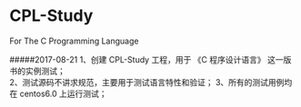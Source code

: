 # CPL-Study
For The C Programming Language

#####2017-08-21
1、创建 CPL-Study 工程，用于 《C 程序设计语言》 这一版书的实例测试；<br/>
2、测试源码不讲求规范，主要用于测试语言特性和验证；
3、所有的测试用例均在 centos6.0 上运行测试；
